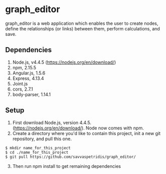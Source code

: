 # graph_editor
graph_editor is a web application which enables the user to create nodes, define the relationships (or links) between them, perform calculations, and save. 

## Dependencies
1. Node.js, v4.4.5 (https://nodejs.org/en/download/)
2. npm, 2.15.5 
3. Angular.js, 1.5.6
4. Express, 4.13.4
5. Joint.js
6. cors, 2.7.1
7. body-parser, 1.14.1

## Setup
1. First download Node.js, version 4.4.5. (https://nodejs.org/en/download/). Node now comes with npm. 
2. Create a directory where you'd like to contain this project, init a new git repository, and pull this one.
```
$ mkdir name_for_this_project
$ cd ./name_for_this_project
$ git pull https://github.com/savvaspetridis/graph_editor/
```
3. Then run npm install to get remaining dependencies


